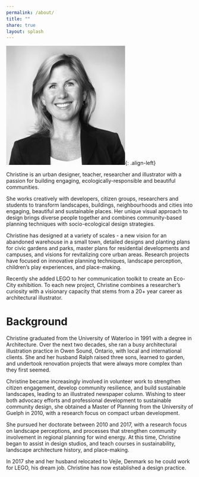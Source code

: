 ```yaml
---
permalink: /about/
title: ""
share: true
layout: splash
---
```


![](/assets/images/Home/ChristyHeadshotBWThumbnail.jpg){: .align-left}

Christine is an urban designer, teacher, researcher and illustrator with a
passion for building engaging, ecologically-responsible and beautiful
communities.

She works creatively with developers, citizen groups, researchers
and students to transform landscapes, buildings, neighbourhoods and cities into
engaging, beautiful and sustainable places. Her unique visual approach to
design brings diverse people together and combines community-based planning
techniques with socio-ecological design strategies.

Christine has designed at a variety of scales - a new vision for an abandoned
warehouse in a small town, detailed designs and planting plans for civic
gardens and parks, master plans for residential developments and campuses, and
visions for revitalizing core urban areas. Research projects have focused on
innovative planning techniques, landscape perception, children’s play
experiences, and place-making.

Recently she added LEGO to her communication toolkit to create an Eco-City
exhibition.  To each new project, Christine combines a researcher’s curiosity
with a visionary capacity that stems from a 20+ year career as architectural
illustrator.

# Background

Christine graduated from the University of Waterloo in 1991 with a degree in
Architecture. Over the next two decades, she ran a busy architectural
illustration practice in Owen Sound, Ontario, with local and international
clients. She and her husband Ralph raised three sons, learned to garden, and
undertook renovation projects that were always more complex than they first
seemed.

Christine became increasingly involved in volunteer work to strengthen citizen
engagement, develop community resilience, and build sustainable landscapes,
leading to an illustrated newspaper column. Wishing to steer both advocacy
efforts and professional development to sustainable community design, she
obtained a Master of Planning from the University of Guelph in 2010, with a
research focus on compact urban development.

She pursued her doctorate between 2010 and 2017, with a research focus on
landscape perceptions, and processes that strengthen community involvement in
regional planning for wind energy. At this time, Christine began to assist in
design studios, and teach courses in sustainability, landscape architecture
history, and place-making.

In 2017 she and her husband relocated to Vejle, Denmark so he could work for
LEGO, his dream job. Christine has now established a design practice. 
